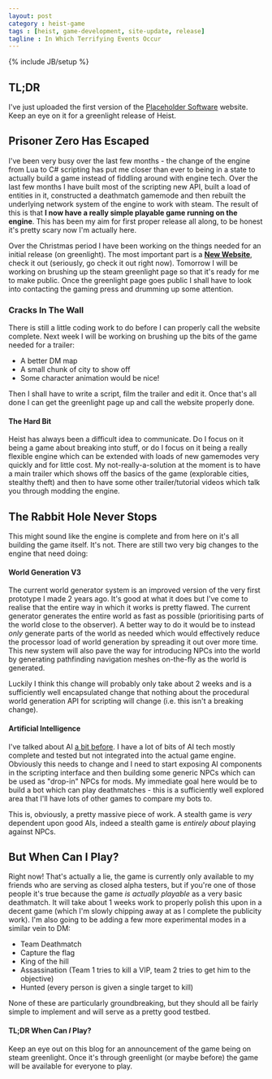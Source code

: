 ```yaml
---
layout: post
category : heist-game
tags : [heist, game-development, site-update, release]
tagline : In Which Terrifying Events Occur
---
```

{% include JB/setup %}


## TL;DR

I've just uploaded the first version of the [Placeholder Software](http://placeholder-software.co.uk) website. Keep an eye on it for a greenlight release of Heist.

## Prisoner Zero Has Escaped

I've been very busy over the last few months - the change of the engine from Lua to C# scripting has put me closer than ever to being in a state to actually build a game instead of fiddling around with engine tech. Over the last few months I have built most of the scripting new API, built a load of entities in it, constructed a deathmatch gamemode and then rebuilt the underlying network system of the engine to work with steam. The result of this is that **I now have a really simple playable game running on the engine**. This has been my aim for first proper release all along, to be honest it's pretty scary now I'm actually here.

Over the Christmas period I have been working on the things needed for an initial release (on greenlight). The most important part is a **[New Website](http://placeholder-software.co.uk)**, check it out (seriously, go check it out right now). Tomorrow I will be working on brushing up the steam greenlight page so that it's ready for me to make public. Once the greenlight page goes public I shall have to look into contacting the gaming press and drumming up some attention.

### Cracks In The Wall

There is still a little coding work to do before I can properly call the website complete. Next week I will be working on brushing up the bits of the game needed for a trailer:

- A better DM map
- A small chunk of city to show off
- Some character animation would be nice!

Then I shall have to write a script, film the trailer and edit it. Once that's all done I can get the greenlight page up and call the website properly done.

#### The Hard Bit

Heist has always been a difficult idea to communicate. Do I focus on it being a game about breaking into stuff, or do I focus on it being a really flexible engine which can be extended with loads of new gamemodes very quickly and for little cost. My not-really-a-solution at the moment is to have a main trailer which shows off the basics of the game (explorable cities, stealthy theft) and then to have some other trailer/tutorial videos which talk you through modding the engine.

## The Rabbit Hole Never Stops

This might sound like the engine is complete and from here on it's all building the game itself. It's not. There are still two very big changes to the engine that need doing:

#### World Generation V3

The current world generator system is an improved version of the very first prototype I made 2 years ago. It's good at what it does but I've come to realise that the entire way in which it works is pretty flawed. The current generator generates the entire world as fast as possible (prioritising parts of the world close to the observer). A better way to do it would be to instead _only_ generate parts of the world as needed which would effectively reduce the processor load of world generation by spreading it out over more time. This new system will also pave the way for introducing NPCs into the world by generating pathfinding navigation meshes on-the-fly as the world is generated.

Luckily I think this change will probably only take about 2 weeks and is a sufficiently well encapsulated change that nothing about the procedural world generation API for scripting will change (i.e. this isn't a breaking change).

#### Artificial Intelligence

I've talked about AI [a bit before](http://martindevans.me/tags.html#artificial-intelligence-ref). I have a lot of bits of AI tech mostly complete and tested but not integrated into the actual game engine. Obviously this needs to change and I need to start exposing AI components in the scripting interface and then building some generic NPCs which can be used as "drop-in" NPCs for mods. My immediate goal here would be to build a bot which can play deathmatches - this is a sufficiently well explored area that I'll have lots of other games to compare my bots to.

This is, obviously, a pretty massive piece of work. A stealth game is _very_ dependent upon good AIs, indeed a stealth game is _entirely about_ playing against NPCs.

## But When Can I Play?

Right now! That's actually a lie, the game is currently only available to my friends who are serving as closed alpha testers, but if you're one of those people it's true because the game _is actually playable_ as a very basic deathmatch. It will take about 1 weeks work to properly polish this upon in a decent game (which I'm slowly chipping away at as I complete the publicity work). I'm also going to be adding a few more experimental modes in a similar vein to DM:

- Team Deathmatch
 - Capture the flag
 - King of the hill
 - Assassination (Team 1 tries to kill a VIP, team 2 tries to get him to the objective)
 - Hunted (every person is given a single target to kill)
 
None of these are particularly groundbreaking, but they should all be fairly simple to implement and will serve as a pretty good testbed.
 
#### TL;DR When Can _I_ Play?

Keep an eye out on this blog for an announcement of the game being on steam greenlight. Once it's through greenlight (or maybe before) the game will be available for everyone to play.